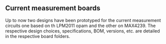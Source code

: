 ## Current measurement boards

Up to now two designs have been prototyped for the current measurement circuits one based on th LPM2011 opam and the other on MAX4239. The respective design choices, specifications, BOM, versions, etc. are detailed in the respective board folders.
